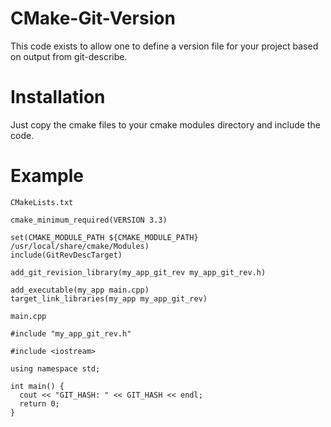 # CMake-Git-Version

This code exists to allow one to define a version file for your project based on output from git-describe.

# Installation

Just copy the cmake files to your cmake modules directory and include the code.

# Example

`CMakeLists.txt`
```
cmake_minimum_required(VERSION 3.3)

set(CMAKE_MODULE_PATH ${CMAKE_MODULE_PATH} /usr/local/share/cmake/Modules)
include(GitRevDescTarget)

add_git_revision_library(my_app_git_rev my_app_git_rev.h)

add_executable(my_app main.cpp)
target_link_libraries(my_app my_app_git_rev)
```

`main.cpp`
```
#include "my_app_git_rev.h"

#include <iostream>

using namespace std;

int main() {
  cout << "GIT_HASH: " << GIT_HASH << endl;
  return 0;
}
```


